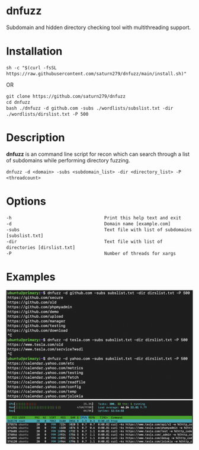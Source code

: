 # dnfuzz
Subdomain and hidden directory checking tool with multithreading support.

# Installation

    sh -c "$(curl -fsSL https://raw.githubusercontent.com/saturn279/dnfuzz/main/install.sh)"
    
OR 

    git clone https://github.com/saturn279/dnfuzz
    cd dnfuzz
    bash ./dnfuzz -d github.com -subs ./wordlists/subslist.txt -dir ./wordlists/dirslist.txt -P 500 

    
    
# Description
  **dnfuzz** is an command line script for recon which can search through a list of subdomains while performing directory fuzzing.
    
    dnfuzz -d <domain> -subs <subdomain_list> -dir <directory_list> -P <threadcount> 
# Options
    -h                                   Print this help text and exit
    -d                                   Domain name [example.com] 
    -subs                                Text file with list of subdomains [subslist.txt]
    -dir                                 Text file with list of directories [dirslist.txt]
    -P                                   Number of threads for xargs
# Examples

![Terminal](https://github.com/saturn279/dnfuzz/raw/main/screenshots/examples.png)
![htop](https://github.com/saturn279/dnfuzz/raw/main/screenshots/htop.png)
